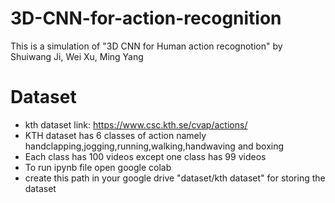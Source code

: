# 3D-CNN-for-action-recognition
This is a simulation of "3D CNN for Human action recognotion" by Shuiwang Ji, Wei Xu, Ming Yang


# Dataset
* kth dataset link: https://www.csc.kth.se/cvap/actions/
* KTH dataset has 6 classes of action namely handclapping,jogging,running,walking,handwaving and boxing
* Each class has 100 videos except one class has 99 videos
* To run ipynb file open google colab 
* create this path in your google drive  "dataset/kth dataset" for storing the dataset



